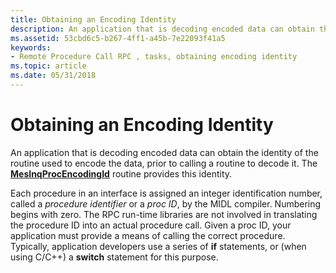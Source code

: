 ```yaml
---
title: Obtaining an Encoding Identity
description: An application that is decoding encoded data can obtain the identity of the routine used to encode the data, prior to calling a routine to decode it. The MesInqProcEncodingId routine provides this identity.
ms.assetid: 53cbd6c5-b267-4ff1-a45b-7e22093f41a5
keywords:
- Remote Procedure Call RPC , tasks, obtaining encoding identity
ms.topic: article
ms.date: 05/31/2018
---
```


# Obtaining an Encoding Identity

An application that is decoding encoded data can obtain the identity of the routine used to encode the data, prior to calling a routine to decode it. The [**MesInqProcEncodingId**](/windows/desktop/api/Midles/nf-midles-mesinqprocencodingid) routine provides this identity.

Each procedure in an interface is assigned an integer identification number, called a *procedure identifier* or a *proc ID*, by the MIDL compiler. Numbering begins with zero. The RPC run-time libraries are not involved in translating the procedure ID into an actual procedure call. Given a proc ID, your application must provide a means of calling the correct procedure. Typically, application developers use a series of **if** statements, or (when using C/C++) a **switch** statement for this purpose.

 

 





